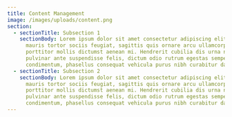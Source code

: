 ```yaml
---
title: Content Management
image: /images/uploads/content.png
section:
  - sectionTitle: Subsection 1
    sectionBody: Lorem ipsum dolor sit amet consectetur adipiscing elit malesuada
      mauris tortor sociis feugiat, sagittis quis ornare arcu ullamcorper duis
      porttitor mollis dictumst aenean mi. Hendrerit cubilia dis urna nostra
      pulvinar ante suspendisse felis, dictum odio rutrum egestas semper neque
      condimentum, phasellus consequat vehicula purus nibh curabitur dapibus.
  - sectionTitle: Subsection 2
    sectionBody: Lorem ipsum dolor sit amet consectetur adipiscing elit malesuada
      mauris tortor sociis feugiat, sagittis quis ornare arcu ullamcorper duis
      porttitor mollis dictumst aenean mi. Hendrerit cubilia dis urna nostra
      pulvinar ante suspendisse felis, dictum odio rutrum egestas semper neque
      condimentum, phasellus consequat vehicula purus nibh curabitur dapibus.
---
```

